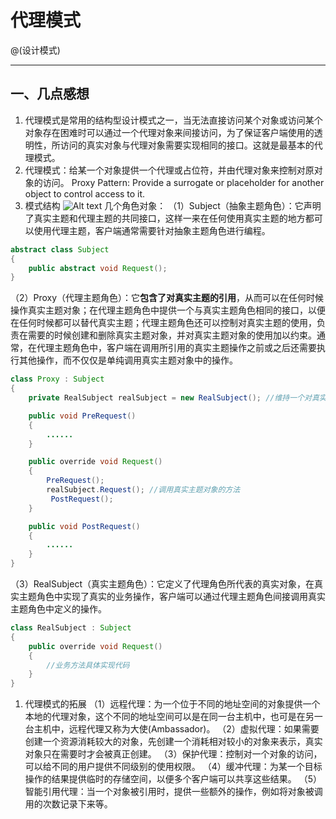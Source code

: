 # 代理模式

@(设计模式)

------------------

## 一、几点感想

1. 代理模式是常用的结构型设计模式之一，当无法直接访问某个对象或访问某个对象存在困难时可以通过一个代理对象来间接访问，为了保证客户端使用的透明性，所访问的真实对象与代理对象需要实现相同的接口。这就是最基本的代理模式。
1. 代理模式：给某一个对象提供一个代理或占位符，并由代理对象来控制对原对象的访问。
  Proxy Pattern: Provide a surrogate or placeholder for another object to control access to it.
1. 模式结构
  ![Alt text](./1508289617927.png)
   几个角色对象：
  （1）Subject（抽象主题角色）：它声明了真实主题和代理主题的共同接口，这样一来在任何使用真实主题的地方都可以使用代理主题，客户端通常需要针对抽象主题角色进行编程。

```java
abstract class Subject
{
    public abstract void Request();
}
```

（2）Proxy（代理主题角色）：它**包含了对真实主题的引用**，从而可以在任何时候操作真实主题对象；在代理主题角色中提供一个与真实主题角色相同的接口，以便在任何时候都可以替代真实主题；代理主题角色还可以控制对真实主题的使用，负责在需要的时候创建和删除真实主题对象，并对真实主题对象的使用加以约束。通常，在代理主题角色中，客户端在调用所引用的真实主题操作之前或之后还需要执行其他操作，而不仅仅是单纯调用真实主题对象中的操作。

```java
class Proxy : Subject
{
    private RealSubject realSubject = new RealSubject(); //维持一个对真实主题对象的引用

    public void PreRequest()
    {
        ......
    }

    public override void Request()
    {
        PreRequest();
        realSubject.Request(); //调用真实主题对象的方法
         PostRequest();
    }

    public void PostRequest() 
    {
        ......
    }
}
```

（3）RealSubject（真实主题角色）：它定义了代理角色所代表的真实对象，在真实主题角色中实现了真实的业务操作，客户端可以通过代理主题角色间接调用真实主题角色中定义的操作。

```java
class RealSubject : Subject
{
    public override void Request()
    {
        //业务方法具体实现代码
    }
}
```

1. 代理模式的拓展
  （1）远程代理：为一个位于不同的地址空间的对象提供一个本地的代理对象，这个不同的地址空间可以是在同一台主机中，也可是在另一台主机中，远程代理又称为大使(Ambassador)。
  （2）虚拟代理：如果需要创建一个资源消耗较大的对象，先创建一个消耗相对较小的对象来表示，真实对象只在需要时才会被真正创建。
  （3）保护代理：控制对一个对象的访问，可以给不同的用户提供不同级别的使用权限。
  （4）缓冲代理：为某一个目标操作的结果提供临时的存储空间，以便多个客户端可以共享这些结果。
  （5）智能引用代理：当一个对象被引用时，提供一些额外的操作，例如将对象被调用的次数记录下来等。
